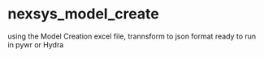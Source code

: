 # nexsys_model_create
using the Model Creation excel file, trannsform to json format ready to run in pywr or Hydra

